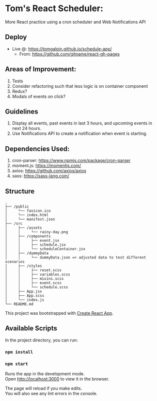 # Tom's React Scheduler:
More React practice using a cron scheduler and Web Notifications API

## Deploy
- Live @:  https://tomgalpin.github.io/schedule-app/
  - From:  https://github.com/gitname/react-gh-pages

## Areas of Improvement:
1.  Tests
2.  Consider refactoring such that less logic is on container component
3.  Redux?
4.  Modals of events on click?

## Guidelines
1. Display all events, past events in last 3 hours, and upcoming events in next 24 hours.
2. Use Notifications API to create a notification when event is starting.

## Dependencies Used:
1.  cron-parser:  https://www.npmjs.com/package/cron-parser
2.  moment.js:  https://momentjs.com/
3.  axios:  https://github.com/axios/axios
4.  sass:  https://sass-lang.com/

## Structure
    .
    ├── /public 
    │     └── favicon.ico
    │     └── index.html
    │     └── manifest.json
    ├── /src 
    │     ├── /assets
    │     │     └── rainy-day.png     
    │     ├── /components
    │     │     ├── event.jsx 
    │     │     ├── schedule.jsx
    │     │     └── scheduleContainer.jsx
    │     ├── /dummyData
    │     │     └── dummyData.json => adjusted data to test different scenarios
    │     ├── /styles                    
    │     │     ├── reset.scss 
    │     │     ├── variables.scss   
    │     │     ├── mixins.scss
    │     │     ├── event.scss 
    │     │     └── schedule.scss 
    │     ├── App.jsx
    │     ├── App.scss
    │     └── index.js
    └── README.md


This project was bootstrapped with [Create React App](https://github.com/facebook/create-react-app).

## Available Scripts

In the project directory, you can run:

### `npm install`
### `npm start`

Runs the app in the development mode.<br>
Open [http://localhost:3000](http://localhost:3000) to view it in the browser.

The page will reload if you make edits.<br>
You will also see any lint errors in the console.


